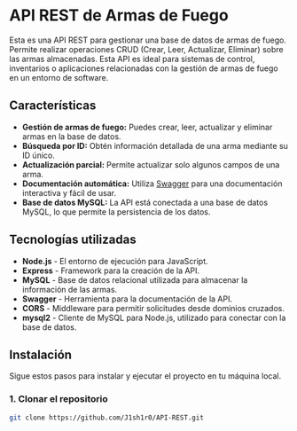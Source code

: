 # API REST de Armas de Fuego

Esta es una API REST para gestionar una base de datos de armas de fuego. Permite realizar operaciones CRUD (Crear, Leer, Actualizar, Eliminar) sobre las armas almacenadas. Esta API es ideal para sistemas de control, inventarios o aplicaciones relacionadas con la gestión de armas de fuego en un entorno de software.

## Características

- **Gestión de armas de fuego:** Puedes crear, leer, actualizar y eliminar armas en la base de datos.
- **Búsqueda por ID:** Obtén información detallada de una arma mediante su ID único.
- **Actualización parcial:** Permite actualizar solo algunos campos de una arma.
- **Documentación automática:** Utiliza [Swagger](https://swagger.io/) para una documentación interactiva y fácil de usar.
- **Base de datos MySQL:** La API está conectada a una base de datos MySQL, lo que permite la persistencia de los datos.


## Tecnologías utilizadas

- **Node.js** - El entorno de ejecución para JavaScript.
- **Express** - Framework para la creación de la API.
- **MySQL** - Base de datos relacional utilizada para almacenar la información de las armas.
- **Swagger** - Herramienta para la documentación de la API.
- **CORS** - Middleware para permitir solicitudes desde dominios cruzados.
- **mysql2** - Cliente de MySQL para Node.js, utilizado para conectar con la base de datos.

## Instalación

Sigue estos pasos para instalar y ejecutar el proyecto en tu máquina local.

### 1. Clonar el repositorio

   ```bash
   git clone https://github.com/J1sh1r0/API-REST.git
